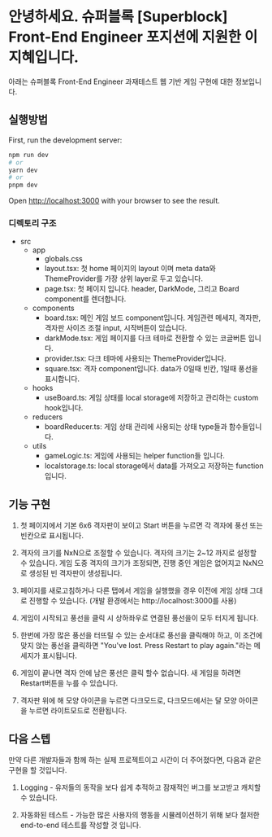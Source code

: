 # 안녕하세요. 슈퍼블록 [Superblock] Front-End Engineer 포지션에 지원한 이지혜입니다.

아래는 슈퍼블록 Front-End Engineer 과재테스트 웹 기반 게임 구현에 대한 정보입니다.

## 실행방법

First, run the development server:

```bash
npm run dev
# or
yarn dev
# or
pnpm dev
```

Open [http://localhost:3000](http://localhost:3000) with your browser to see the result.

### 디렉토리 구조

- src
  - app
    - globals.css
    - layout.tsx: 첫 home 페이지의 layout 이며 meta data와 ThemeProvider를 가장 상위 layer로 두고 있습니다.
    - page.tsx: 첫 페이지 입니다. header, DarkMode, 그리고 Board component를 렌더합니다.
  - components
    - board.tsx: 메인 게임 보드 component입니다. 게임관련 메세지, 격자판, 격자판 사이즈 조절 input, 시작버튼이 있습니다.
    - darkMode.tsx: 게임 페이지를 다크 테마로 전환할 수 있는 코글버튼 입니다.
    - provider.tsx: 다크 테마에 사용되는 ThemeProvider입니다.
    - square.tsx: 격자 component입니다. data가 0일때 빈칸, 1일때 풍선을 표시합니다.
  - hooks
    - useBoard.ts: 게임 상태를 local storage에 저장하고 관리하는 custom hook입니다.
  - reducers
    - boardReducer.ts: 게임 상태 관리에 사용되는 상태 type들과 함수들입니다.
  - utils
    - gameLogic.ts: 게임에 사용되는 helper function들 입니다.
    - localstorage.ts: local storage에서 data를 가져오고 저장하는 function입니다.

## 기능 구현

1. 첫 페이지에서 기본 6x6 격자판이 보이고 Start 버튼을 누르면 각 격자에 풍선 또는 빈칸으로 표시됩니다.

2. 격자의 크기를 NxN으로 조절할 수 있습니다. 격자의 크기는 2~12 까지로 설정할 수 있습니다. 게임 도중 격자의 크기가 조정되면, 진행 중인 게임은 없어지고 NxN으로 생성된 빈 격자판이 생성됩니다.

3. 페이지를 새로고침하거나 다른 탭에서 게임을 실행했을 경우 이전에 게임 상태 그대로 진행할 수 있습니다. (개발 환경에서는 http://localhost:3000를 사용)

4. 게임이 시작되고 풍선을 클릭 시 상하좌우로 연결된 풍선을이 모두 터지게 됩니다.

5. 한번에 가장 많은 풍선을 터뜨릴 수 있는 순서대로 풍선을 클릭해야 하고, 이 조건에 맞지 앉는 풍선을 클릭하면 "You've lost. Press Restart to play again."라는 메세지가 표시됩니다.

6. 게임이 끝나면 격자 안에 남은 풍선은 클릭 할수 없습니다. 새 게임을 하려면 Restart버튼을 누를 수 있습니다.

7. 격자판 위에 해 모양 아이콘을 누르면 다크모드로, 다크모드에서는 달 모양 아이콘을 누르면 라이트모드로 전환됩니다.

## 다음 스텝

만약 다른 개발자들과 함께 하는 실제 프로젝트이고 시간이 더 주어졌다면, 다음과 같은 구현을 할 것입니다.

1. Logging - 유저들의 동작을 보다 쉽게 추적하고 잠재적인 버그를 보고받고 캐치할 수 있습니다.

2. 자동화된 테스트 - 가능한 많은 사용자의 행동을 시뮬레이션하기 위해 보다 철저한 end-to-end 테스트를 작성할 것 입니다.
